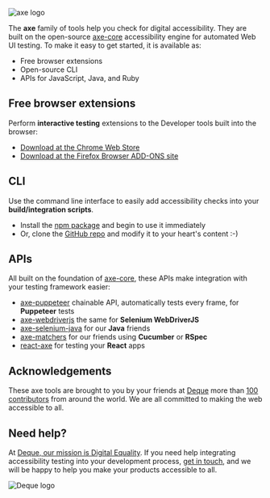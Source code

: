 ![axe logo](https://lh3.googleusercontent.com/CzEnlG42oD6E_kIGkLujYfQnz43jx8ml2ezY-rFloQgNDPiB0PRJsLWwn6N4LJZsdpEAHlebDQ=w128-h128-e365)

The **axe** family of tools help you check for digital accessibility. They are built on the open-source [axe-core](https://github.com/dequelabs/axe-core) accessibility engine for automated Web UI testing.  To make it easy to get started, it is available as:
* Free browser extensions
* Open-source CLI
* APIs for JavaScript, Java, and Ruby


## Free browser extensions
Perform **interactive testing** extensions to the Developer tools built into the browser:
* [Download at the Chrome Web Store](https://chrome.google.com/webstore/detail/axe-web-accessibility-tes/lhdoppojpmngadmnindnejefpokejbdd?hl=en-US)
* [Download at the Firefox Browser ADD-ONS site](https://addons.mozilla.org/en-US/firefox/addon/axe-devtools/)


## CLI
Use the command line interface to easily add accessibility checks into your **build/integration scripts**. 
* Install the [npm package](https://www.npmjs.com/package/axe-cli) and begin to use it immediately
* Or, clone the [GitHub repo](https://github.com/dequelabs/axe-cli) and modify it to your heart's content :-)


## APIs
All built on the foundation of [axe-core](https://github.com/dequelabs/axe-core), these APIs make integration with your testing framework easier:
* [axe-puppeteer](https://github.com/dequelabs/axe-puppeteer) chainable API, automatically tests every frame, for **Puppeteer** tests
* [axe-webdriverjs](https://github.com/dequelabs/axe-webdriverjs) the same for **Selenium WebDriverJS**
* [axe-selenium-java](https://github.com/dequelabs/axe-selenium-java) for our **Java** friends
* [axe-matchers](https://github.com/dequelabs/axe-matchers) for our friends using **Cucumber** or **RSpec**
* [react-axe](https://github.com/dequelabs/react-axe) for testing your **React** apps


## Acknowledgements
These axe tools are brought to you by your friends at [Deque](https://www.deque.com/axe/) more than [100 contributors](https://github.com/dequelabs/axe-core/graphs/contributors) from around the world.  We are all committed to making the web accessible to all.


## Need help?
At [Deque, our mission is Digital Equality](https://www.deque.com/).  If you need help integrating accessibility testing into your development process, [get in touch](https://www.deque.com/get-accessibility-help/request-a-demo/), and we will be happy to help you make your products accessible to all.

![Deque logo](https://avatars3.githubusercontent.com/u/4094299?s=200&v=4)
